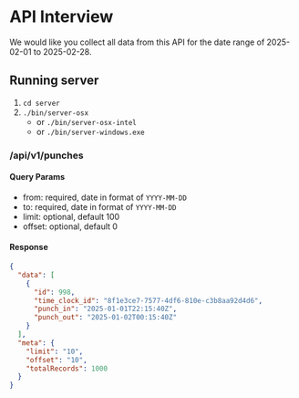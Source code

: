 # API Interview

We would like you collect all data from this API for the date range of 2025-02-01 to 2025-02-28.

## Running server

1. `cd server`
2. `./bin/server-osx`
    - or `./bin/server-osx-intel`
    - or `./bin/server-windows.exe`

### /api/v1/punches

#### Query Params

- from: required, date in format of `YYYY-MM-DD`
- to: required, date in format of `YYYY-MM-DD`
- limit: optional, default 100
- offset: optional, default 0

#### Response

```json
{
  "data": [
    {
      "id": 998,
      "time_clock_id": "8f1e3ce7-7577-4df6-810e-c3b8aa92d4d6",
      "punch_in": "2025-01-01T22:15:40Z",
      "punch_out": "2025-01-02T00:15:40Z"
    }
  ],
  "meta": {
    "limit": "10",
    "offset": "10",
    "totalRecords": 1000
  }
}
```
